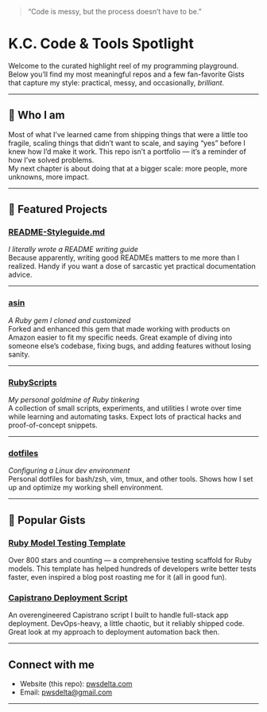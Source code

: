 > “Code is messy, but the process doesn’t have to be.”

# K.C. Code & Tools Spotlight

Welcome to the curated highlight reel of my programming playground. Below you’ll find my most meaningful repos and a few fan-favorite Gists that capture my style: practical, messy, and occasionally, *brilliant*.

---

## 👤 Who I am

Most of what I’ve learned came from shipping things that were a little too fragile, scaling things that didn’t want to scale, and saying “yes” before I knew how I’d make it work. This repo isn’t a portfolio — it’s a reminder of how I’ve solved problems.  
My next chapter is about doing that at a bigger scale: more people, more unknowns, more impact.

---

## 🔧 Featured Projects

### [README-Styleguide.md](https://github.com/PWSdelta/README-Styleguide.md)  
*I literally wrote a README writing guide*  
Because apparently, writing good READMEs matters to me more than I realized. Handy if you want a dose of sarcastic yet practical documentation advice.

---

### [asin](https://github.com/PWSdelta/asin)  
*A Ruby gem I cloned and customized*  
Forked and enhanced this gem that made working with products on Amazon easier to fit my specific needs. Great example of diving into someone else’s codebase, fixing bugs, and adding features without losing sanity.

---

### [RubyScripts](https://github.com/PWSdelta/RubyScripts)  
*My personal goldmine of Ruby tinkering*  
A collection of small scripts, experiments, and utilities I wrote over time while learning and automating tasks. Expect lots of practical hacks and proof-of-concept snippets.

---

### [dotfiles](https://github.com/PWSdelta/dotfiles)  
*Configuring a Linux dev environment*  
Personal dotfiles for bash/zsh, vim, tmux, and other tools. Shows how I set up and optimize my working shell environment.

---

## 🌟 Popular Gists

### [Ruby Model Testing Template](https://gist.github.com/PWSdelta/6234923)  
Over 800 stars and counting — a comprehensive testing scaffold for Ruby models. This template has helped hundreds of developers write better tests faster, even inspired a blog post roasting me for it (all in good fun).

### [Capistrano Deployment Script](https://gist.github.com/PWSdelta/8033206)  
An overengineered Capistrano script I built to handle full-stack app deployment. DevOps-heavy, a little chaotic, but it reliably shipped code. Great look at my approach to deployment automation back then.

---

## Connect with me  
- Website (this repo): [pwsdelta.com](http://pwsdelta.com)
- Email: pwsdelta@gmail.com

---


